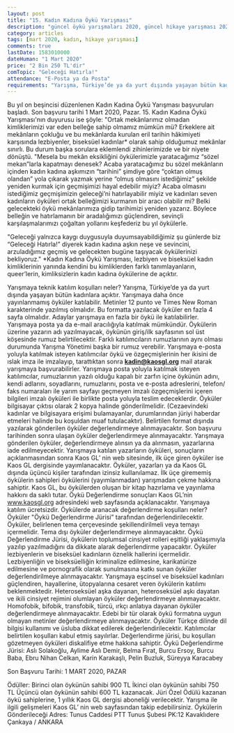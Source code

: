 ```yaml
---
layout: post
title: "15. Kadın Kadına Öykü Yarışması"
description: "güncel öykü yarışmaları 2020, güncel hikaye yarışması 2020, para ödüllü yarışmalar 2020"
category: articles
tags: [mart 2020, kadın, hikaye yarışması]
comments: true
lastDate: 1583010000
dateHuman: "1 Mart 2020"
price: "2 Bin 250 TL'dir"
comTopic: "Geleceği Hatırla!"
attendance: "E-Posta ya da Posta"
requirements: "Yarışma, Türkiye’de ya da yurt dışında yaşayan bütün kadınlara açıktır."  
---
```


Bu yıl on beşincisi düzenlenen Kadın Kadına Öykü Yarışması başvuruları başladı. Son başvuru tarihi 1 Mart 2020, Pazar. 15. Kadın Kadına Öykü Yarışması'nın duyurusu ise şöyle:
"Ortak mekânlarımız olmadan kimliklerimizi var eden belleğe sahip olmamız mümkün mü? Erkeklere ait mekânların çokluğu ve bu mekânlarda kurulan eril tarihin hâkimiyeti karşısında lezbiyenler, biseksüel kadınlar* olarak sahip olduğumuz mekânlar sınırlı. Bu durum başka sorulara eklemlendi zihinlerimizde ve bir niyete dönüştü.
"Mesela bu mekân eksikliğini öykülerimizle yaratacağımız “sözel mekan”larla kapatmayı denesek? Acaba yaratacağımız bu sözel mekânların içinden kadın kadına aşkımızın “tarihini” şimdiye göre “çoktan olmuş olandan” yola çıkarak yazmak yerine “olmuş olmasını istediğimiz” şekilde yeniden kurmak için geçmişimizi hayal edebilir miyiz? Acaba olmasını istediğimiz geçmişimizin geleceği’ni hatırlayabilir miyiz ve kadınları seven kadınların öyküleri ortak belleğimizi kurmanın bir aracı olabilir mi? Belki gelecekteki öykü mekânlarımıza gidip tarihimizi yeniden yazarız. Böylece belleğin ve hatırlamanın bir aradalığımızı güçlendiren, sevinçli karşılaşmalarımızı çoğaltan yollarını keşfederiz bu yıl öykülerle.

"Geleceği yalnızca kaygı duygusuyla duyumsayabildiğimiz şu günlerde biz “Geleceği Hatırla!” diyerek kadın kadına aşkın neşe ve sevincini, arzuladığımız geçmiş ve gelecekten bugüne taşıyacak öykülerinizi bekliyoruz."
*Kadın Kadına Öykü Yarışması, lezbiyen ve biseksüel kadın kimliklerinin yanında kendini bu kimliklerden farklı tanımlayanların, queer’lerin, kimliksizlerin kadın kadına öykülerine de açıktır.

Yarışmaya teknik katılım koşulları neler?
Yarışma, Türkiye’de ya da yurt dışında yaşayan bütün kadınlara açıktır.
Yarışmaya daha önce yayınlanmamış öyküler katılabilir.
Metinler 12 punto ve Times New Roman karakterinde yazılmış olmalıdır.
Bu formatta yazılacak öyküler en fazla 4 sayfa olmalıdır.
Adaylar yarışmaya en fazla bir öykü ile katılabilirler.
Yarışmaya posta ya da e-mail aracılığıyla katılmak mümkündür.
Öykülerin üzerine yazarın adı yazılmayacak, öykünün giriş/ilk sayfasının sol üst köşesinde rumuz belirtilecektir. Farklı katılımcıların rumuzlarının aynı olması durumunda Yarışma Yönetimi başka bir rumuz verebilir.
Yarışmaya e-posta yoluyla katılmak isteyen katılımcılar öykü ve özgeçmişlerinin her ikisini de ıslak imza ile imzalayıp, tarattıktan sonra **kadin@kaosgl.org** mail atarak yarışmaya başvurabilirler.
Yarışmaya posta yoluyla katılmak isteyen katılımcılar, rumuzlarının yazılı olduğu kapalı bir zarfın içine öykünün adını, kendi adlarını, soyadlarını, rumuzlarını, posta ve e-posta adreslerini, telefon/ faks numaraları ile yarım sayfayı geçmeyen imzalı özgeçmişlerini içeren bilgileri imzalı öyküleri ile birlikte posta yoluyla teslim edeceklerdir. Öyküler bilgisayar çıktısı olarak 2 kopya halinde gönderilmelidir. (Cezaevindeki kadınlar ve bilgisayara erişimi bulamayanlar, durumlarından jüriyi haberdar etmeleri halinde bu koşuldan muaf tutulacaktır).
Belirtilen format dışında yazılarak gönderilen öyküler değerlendirmeye alınmayacaktır.
Son başvuru tarihinden sonra ulaşan öyküler değerlendirmeye alınmayacaktır.
Yarışmaya gönderilen öyküler, değerlendirmeye alınsın ya da alınmasın, yazarlarına iade edilmeyecektir.
Yarışmaya katılan yazarların öyküleri, sonuçların açıklanmasından sonra Kaos GL’ nin web sitesinde, ilk üçe giren öyküler ise Kaos GL dergisinde yayımlanacaktır.
Öyküler, yazarları ya da Kaos GL dışında üçüncü kişiler tarafından izinsiz kullanılamaz.
İlk üçe girememiş öykülerin sahipleri öykülerini (yayımlanmadan) yarışmadan çekme hakkına sahiptir.
Kaos GL, bu öykülerden oluşan bir kitap hazırlama ve yayınlama hakkını da saklı tutar. 
Öykü Değerlendirme sonuçları Kaos GL’nin www.kaosgl.org adresindeki web sayfasında açıklanacaktır.
Yarışmaya katılım ücretsizdir.
Öykülerde aranacak değerlendirme koşulları neler?
Öyküler "Öykü Değerlendirme Jürisi” tarafından değerlendirilecektir.
Öyküler, belirlenen tema çerçevesinde şekillendirilmeli veya temayı içermelidir. Tema dışı öyküler değerlendirmeye alınmayacaktır.
Öykü Değerlendirme Jürisi, öykülerin toplumsal cinsiyet rolleri eşitliği yaklaşımıyla yazılıp yazılmadığını da dikkate alarak değerlendirme yapacaktır.
Öyküler lezbiyenlerin ve biseksüel kadınların öznelik hallerini içermelidir.
Lezbiyenliğin ve biseksüelliğin kriminalize edilmesine, karikatürize edilmesine ve pornografik olarak sunulmasına katkı sunan öyküler değerlendirilmeye alınmayacaktır.
Yarışmaya eşcinsel ve biseksüel kadınları güçlendiren, hayallerine, ütopyalarına cesaret veren öykülerin katılımı beklenmektedir.
Heteroseksüel aşka dayanan, heteroseksüel aşkı dayatan ve ikili cinsiyet rejimini olumlayan öyküler değerlendirmeye alınmayacaktır.
Homofobik, bifobik, transfobik, türcü, ırkçı anlatıya dayanan öyküler değerlendirmeye alınmayacaktır.
Edebi bir tür olarak öykü formatına uygun olmayan metinler değerlendirmeye alınmayacaktır.
Öyküler Türkçe dilinde dil bilgisi kullanımı ve üsluba dikkat edilerek değerlendirilecektir.
Katılımcılar belirtilen koşulları kabul etmiş sayılırlar. Değerlendirme jürisi, bu koşulları gözetmeyen öyküleri diskalifiye etme hakkına sahiptir.
Öykü Değerlendirme Jürisi:
Aslı Solakoğlu, Aylime Aslı Demir, Belma Fırat, Burcu Ersoy, Burcu Baba, Ebru Nihan Celkan, Karin Karakaşlı, Pelin Buzluk, Süreyya Karacabey

Son Başvuru Tarihi: 1 MART 2020, PAZAR

Ödüller:
Birinci olan öykünün sahibi 900 TL
İkinci olan öykünün sahibi 750 TL
Üçüncü olan öykünün sahibi 600 TL kazanacak.
Jüri Özel Ödülü kazanan öykü sahiplerine, 1 yıllık Kaos GL dergisi aboneliği verilecektir.
Yarışma ile ilgili gelişmeleri Kaos GL’ nin web sayfasından takip edebilirsiniz.
Öykülerin Gönderileceği Adres: 
Tunus Caddesi PTT Tunus Şubesi PK:12
Kavaklıdere Çankaya / ANKARA